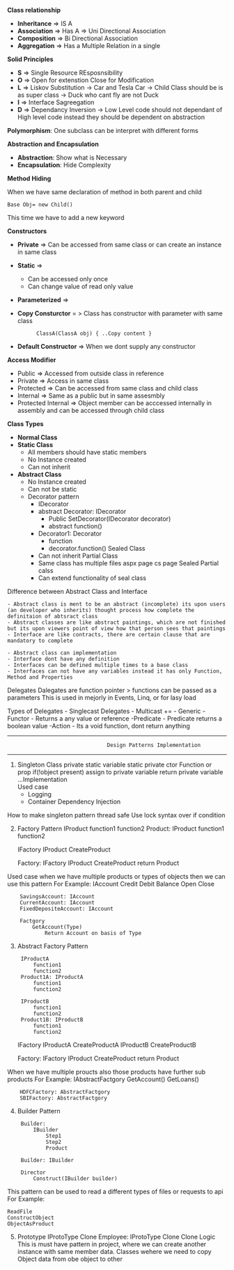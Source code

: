 **Class relationship**
	
- **Inheritance** => IS A	
- **Association** => Has A => Uni Directional Association	
- **Composition** => Bi Directional Association	
- **Aggregation** => Has a Multiple Relation in a single 

**Solid Principles**
	
- **S** => Single Resource REsposnsibility 	
- **O** => Open for extenstion Close for Modification	
- **L** => Liskov Substitution -> Car and Tesla Car -> Child Class should be is as super class -> Duck who cant fly are not Duck
- **I** => Interface Sagreegation 
- **D** => Dependancy Inversion -> Low Level code should not dependant of High level code instead they should be dependent on abstraction

**Polymorphism**: One subclass can be interpret with different forms
	
**Abstraction and Encapsulation**

- **Abstraction**: Show what is Necessary
- **Encapsulation**: Hide Complexity 

**Method Hiding**

When we have same declaration of method in both parent and child

	Base Obj= new Child()

This time we have to add a new keyword
	
**Constructors**

- **Private** => Can be accessed from same class or can create an instance in same class
- **Static** => 
	- Can be accessed only once
	- Can change value of read only value		
- **Parameterized** =>
- **Copy Consturctor** = > Class has constructor with parameter with same class
			
			ClassA(ClassA obj) { ..Copy content }
						
- **Default Constructor** => When we dont supply any constructor


**Access Modifier**
- Public => Accessed from outside class in reference
- Private => Access in same class
- Protected => Can be accessed from same class and child class
- Internal => Same as a public but in same assesmbly
- Protected Internal => Object member can be acccessed internally in assembly and can be accessed through child class


**Class Types**
- **Normal Class**
- **Static Class**
	- All members should have static members
	- No Instance created
	- Can not inherit
- **Abstract Class**
	- No Instance created
	- Can not be static		
	- Decorator pattern
		- IDecorator
		- abstract Decorator: IDecorator
			- Public SetDecorator(IDecorator decorator)
			- abstract function()
		- Decorator1: Decorator
			- function
			- decorator.function()
	Sealed Class
		- Can not inherit
	Partial Class
		- Same class has multiple files
			aspx page
			cs page
	Sealed Partial calss
		- Can extend functionality of seal class

Difference between Abstract Class and Interface
	
	- Abstract class is ment to be an abstract (incomplete) its upon users (an developer who inherits) thought process how complete the definitaion of abtsract class
	- Abstract classes are like abstract paintings, which are not finished but its upon viewers point of view how that person sees that paintings
	- Interface are like contracts, there are certain clause that are mandatory to complete
	
	- Abstract class can implementation 
	- Interface dont have any definition
	- Interfaces can be defined multiple times to a base class
	- Interfaces can not have any variables instead it has only Function, Method and Properties

Delegates
	Dalegates are function pointer > functions can be passed as a parameters
	This is used in mejorly in Events, Linq, or for lasy load

Types of Delegates
	- Singlecast Delegates 
	- Multicast +=
	- Generic
		-Functor - Returns a any value or reference
		-Predicate - Predicate returns a boolean value
		-Action - Its a void function, dont return anything

-----------------------------------------------------------------------------------------------------------------
									Design Patterns Implementation
-----------------------------------------------------------------------------------------------------------------	
1. 	
	Singleton
		Class 
			private static variable
			static private ctor
			Function or prop
				if(!object present)
					assign to private variable
				return private variable
			...Implementation		
Used case 
	- Logging
	- Container Dependency Injection

How to make singleton pattern thread safe
		Use lock syntax over if condition
	
2. 
	Factory Pattern
		IProduct
			function1
			function2
		Product: IProduct
			function1
			function2
	
	IFactory
		IProduct CreateProduct
	
	Factory: IFactory
		IProduct CreateProduct
			return Product

Used case when we have multiple products or types of objects then we can use this pattern
For Example:
		IAccount
			Credit
			Debit
			Balance
			Open
			Close
		
		SavingsAccount: IAccount
		CurrentAccount: IAccount
		FixedDepositeAccount: IAccount

		Factgory
			GetAccount(Type)
				Return Account on basis of Type
3. 
	Abstract Factory Pattern
		
		IProductA
			function1
			function2
		Product1A: IProductA
			function1
			function2
		
		IProductB
			function1
			function2
		Product1B: IProductB
			function1
			function2
		
		
	IFactory
		IProductA CreateProductA
		IProductB CreateProductB
	
	Factory: IFactory
		IProduct CreateProduct
			return Product

When we have multiple proucts also those products have further sub products
For Example:
		IAbstractFactgory
			GetAccount()
			GetLoans()
		
		HDFCFactory: AbstractFactgory
		SBIFactory: AbstractFactgory

4. Builder Pattern
	
		Builder:
			IBuilder
				Step1
				Step2
				Product 
		
		Builder: IBuilder
		
		Director
			Construct(IBuilder builder)
		
This pattern can be used to read a different types of files or requests to api		
For Example:	
	
	ReadFile
	ConstructObject
	ObjectAsProduct

5. Prototype
	IProtoType
		Clone
	Employee: IProtoType
		Clone
			Clone Logic
This is must have pattern in project, where we can create another instance with same member data.
Classes wehere we need to copy Object data from obe object to other
